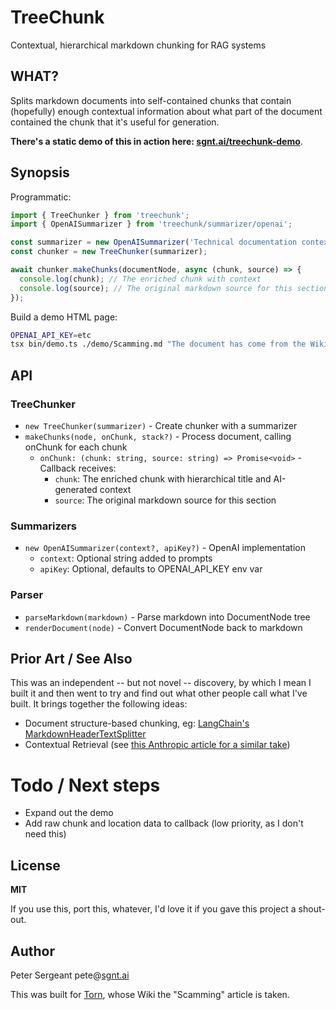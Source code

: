 # TreeChunk

Contextual, hierarchical markdown chunking for RAG systems

## WHAT?

Splits markdown documents into self-contained chunks that contain (hopefully) enough contextual information about what part of the document contained the chunk that it's useful for generation.

**There's a static demo of this in action here: [sgnt.ai/treechunk-demo](https://sgnt.ai/treechunk-demo)**.

## Synopsis

Programmatic:

```typescript
import { TreeChunker } from 'treechunk';
import { OpenAISummarizer } from 'treechunk/summarizer/openai';

const summarizer = new OpenAISummarizer('Technical documentation context');
const chunker = new TreeChunker(summarizer);

await chunker.makeChunks(documentNode, async (chunk, source) => {
  console.log(chunk); // The enriched chunk with context
  console.log(source); // The original markdown source for this section
});
```

Build a demo HTML page:

```bash
OPENAI_API_KEY=etc
tsx bin/demo.ts ./demo/Scamming.md "The document has come from the Wiki for an online crime game"
```

## API

### TreeChunker
- `new TreeChunker(summarizer)` - Create chunker with a summarizer
- `makeChunks(node, onChunk, stack?)` - Process document, calling onChunk for each chunk
  - `onChunk: (chunk: string, source: string) => Promise<void>` - Callback receives:
    - `chunk`: The enriched chunk with hierarchical title and AI-generated context
    - `source`: The original markdown source for this section

### Summarizers
- `new OpenAISummarizer(context?, apiKey?)` - OpenAI implementation
  - `context`: Optional string added to prompts
  - `apiKey`: Optional, defaults to OPENAI_API_KEY env var

### Parser
- `parseMarkdown(markdown)` - Parse markdown into DocumentNode tree
- `renderDocument(node)` - Convert DocumentNode back to markdown

## Prior Art / See Also

This was an independent -- but not novel -- discovery, by which I mean I built it and then went to try and find out what other people call what I've built. It brings together the following ideas:

* Document structure-based chunking, eg: [LangChain's MarkdownHeaderTextSplitter](MarkdownHeaderTextSplitter)
* Contextual Retrieval (see [this Anthropic article for a similar take](https://www.anthropic.com/news/contextual-retrieval))

# Todo / Next steps

- Expand out the demo
- Add raw chunk and location data to callback (low priority, as I don't need this)

## License

**MIT**

If you use this, port this, whatever, I'd love it if you gave this project a shout-out.

## Author

Peter Sergeant pete@[sgnt.ai](https://sgnt.ai/)

This was built for [Torn](https://www.torn.com/3613560), whose Wiki the "Scamming" article is taken.
